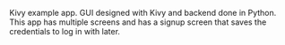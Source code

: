 Kivy example app. 
GUI designed with Kivy and backend done in Python.
This app has multiple screens and has a signup screen that saves the credentials to log in with later.
